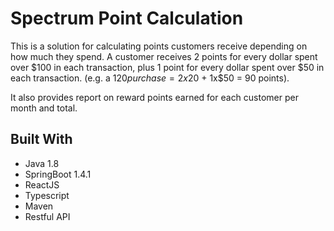 # Spectrum Point Calculation
This is a solution for calculating points customers receive depending on how much they spend.
A customer receives 2 points for every dollar spent over $100 in each transaction, plus 1 point for every dollar spent over $50 in each transaction. (e.g. a $120 purchase = 2x$20 + 1x$50 = 90 points).

It also provides report on reward points earned for each customer per month and total.


## Built With
* Java 1.8
* SpringBoot 1.4.1
* ReactJS
* Typescript
* Maven
* Restful API
